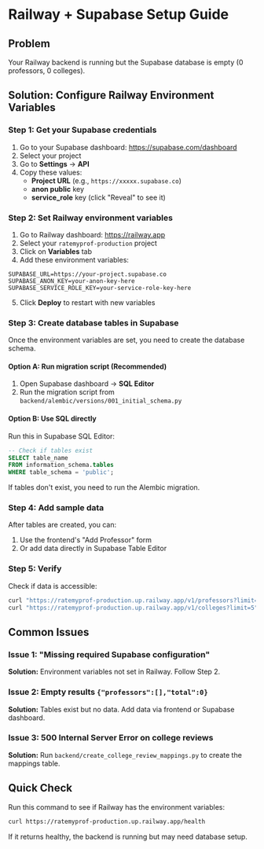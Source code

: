 # Railway + Supabase Setup Guide

## Problem
Your Railway backend is running but the Supabase database is empty (0 professors, 0 colleges).

## Solution: Configure Railway Environment Variables

### Step 1: Get your Supabase credentials

1. Go to your Supabase dashboard: https://supabase.com/dashboard
2. Select your project
3. Go to **Settings** → **API**
4. Copy these values:
   - **Project URL** (e.g., `https://xxxxx.supabase.co`)
   - **anon public** key
   - **service_role** key (click "Reveal" to see it)

### Step 2: Set Railway environment variables

1. Go to Railway dashboard: https://railway.app
2. Select your `ratemyprof-production` project
3. Click on **Variables** tab
4. Add these environment variables:

```
SUPABASE_URL=https://your-project.supabase.co
SUPABASE_ANON_KEY=your-anon-key-here
SUPABASE_SERVICE_ROLE_KEY=your-service-role-key-here
```

5. Click **Deploy** to restart with new variables

### Step 3: Create database tables in Supabase

Once the environment variables are set, you need to create the database schema.

#### Option A: Run migration script (Recommended)

1. Open Supabase dashboard → **SQL Editor**
2. Run the migration script from `backend/alembic/versions/001_initial_schema.py`

#### Option B: Use SQL directly

Run this in Supabase SQL Editor:

```sql
-- Check if tables exist
SELECT table_name 
FROM information_schema.tables 
WHERE table_schema = 'public';
```

If tables don't exist, you need to run the Alembic migration.

### Step 4: Add sample data

After tables are created, you can:
1. Use the frontend's "Add Professor" form
2. Or add data directly in Supabase Table Editor

### Step 5: Verify

Check if data is accessible:
```bash
curl "https://ratemyprof-production.up.railway.app/v1/professors?limit=5"
curl "https://ratemyprof-production.up.railway.app/v1/colleges?limit=5"
```

## Common Issues

### Issue 1: "Missing required Supabase configuration"
**Solution:** Environment variables not set in Railway. Follow Step 2.

### Issue 2: Empty results `{"professors":[],"total":0}`
**Solution:** Tables exist but no data. Add data via frontend or Supabase dashboard.

### Issue 3: 500 Internal Server Error on college reviews
**Solution:** Run `backend/create_college_review_mappings.py` to create the mappings table.

## Quick Check

Run this command to see if Railway has the environment variables:
```bash
curl https://ratemyprof-production.up.railway.app/health
```

If it returns healthy, the backend is running but may need database setup.

